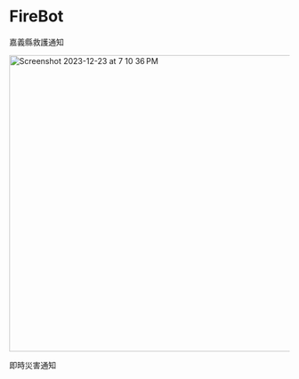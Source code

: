 # FireBot
嘉義縣救護通知


<img width="533" alt="Screenshot 2023-12-23 at 7 10 36 PM" src="https://github.com/xjxjcldk9/FireBot/assets/38911762/bdb88251-3193-4826-9d2c-88ce3ea302bb">

即時災害通知

